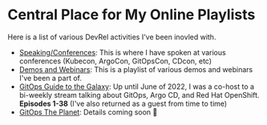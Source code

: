 # Central Place for My Online Playlists

Here is a list of various DevRel activities I've been inovled with.

* [Speaking/Conferences](https://www.youtube.com/playlist?list=PLvuF36Z5jU-OL0A-j_Gfdx03K2iXg_k2C): This is where I have spoken at various conferences (Kubecon, ArgoCon, GitOpsCon, CDcon, etc)
* [Demos and Webinars](https://www.youtube.com/playlist?list=PLvuF36Z5jU-OHDLOT0KgN2x1s9CK8coac): This is a playlist of various demos and webinars I've been a part of.
* [GitOps Guide to the Galaxy](https://www.youtube.com/playlist?list=PLaR6Rq6Z4IqfGCkI28cUMbNhPhsnj4nq3): Up until June of 2022, I was a co-host to a bi-weekly stream talking about GitOps, Argo CD, and Red Hat OpenShift. **Episodes 1-38** (I've also returned as a guest from time to time)
* [GitOps The Planet](): Details coming soon :eyes:
